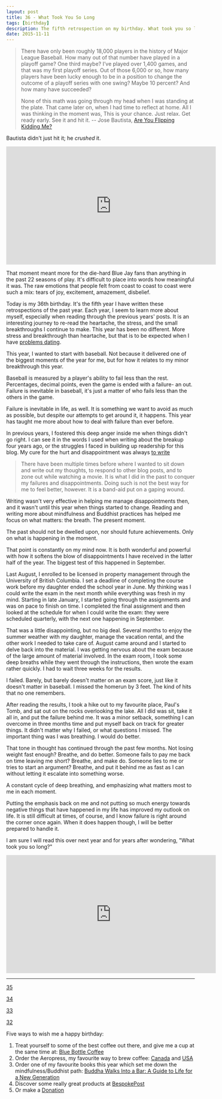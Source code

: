 ```yaml
---
layout: post
title: 36 - What Took You So Long
tags: [birthday]
description: The fifth retrospection on my birthday. What took you so long to discover a simple truth about life? 
date: 2015-11-11
---
```

> There have only been roughly 18,000 players in the history of Major League Baseball. How many out of that number have played in a playoff game? One third maybe? I’ve played over 1,400 games, and that was my first playoff series. Out of those 6,000 or so, how many players have been lucky enough to be in a position to change the outcome of a playoff series with one swing? Maybe 10 percent? And how many have succeeded?
> 
> None of this math was going through my head when I was standing at the plate. That came later on, when I had time to reflect at home. All I was thinking in the moment was, This is your chance. Just relax. Get ready early. See it and hit it.
> -- Jose Bautista, [Are You Flipping Kidding Me?](http://www.theplayerstribune.com/jose-bautista-bat-flip/ "Are You Flipping Kidding Me?")

Bautista didn't just hit it; he *crushed* it. 

<iframe width="560" height="315" src="https://www.youtube.com/embed/-UdsVO7HaJg" frameborder="0" allowfullscreen></iframe>

That moment meant more for the die-hard Blue Jay fans than anything in the past 22 seasons of play. It's difficult to place into words how meaningful it was. The raw emotions that people felt from coast to coast to coast were such a mix: tears of joy, excitement, amazement, disbelief. 

Today is my 36th birthday. It's the fifth year I have written these retrospections of the past year. Each year, I seem to learn more about myself, especially when reading through the previous years' posts. It is an interesting journey to re-read the heartache, the stress, and the small breakthroughs I continue to make. This year has been no different. More stress and breakthrough than heartache, but that is to be expected when I have [problems dating](http://www.foursides.ca/My-Problems-With-Dating "My Problems With Dating").

This year, I wanted to start with baseball. Not because it delivered one of the biggest moments of the year for me, but for how it relates to my minor breakthrough this year. 

Baseball is measured by a player's ability to fail less than the rest. Percentages, decimal points, even the game is ended with a failure- an out. Failure is inevitable in baseball, it's just a matter of who fails less than the others in the game. 

Failure is inevitable in life, as well. It is something we want to avoid as much as possible, but despite our attempts to get around it, it happens. This year has taught me more about how to deal with failure than ever before. 

In previous years, I fostered this deep anger inside me when things didn't go right. I can see it in the words I used when writing about the breakup four years ago, or the struggles I faced in building up readership for this blog. My cure for the hurt and disappointment was always [to write](http://www.foursides.ca/Weather-the-Storm-A-Story-of-Moving-On/ "Weather The Storm A Story of Moving On")

> There have been multiple times before where I wanted to sit down and write out my thoughts, to respond to other blog posts, and to zone out while watching a movie. It is what I did in the past to conquer my failures and disappointments. Doing such is not the best way for me to feel better, however. It is a band-aid put on a gaping wound. 

Writing wasn't very effective in helping me manage disappointments then, and it wasn't until this year when things started to change. Reading and writing more about mindfulness and Buddhist practices has helped me focus on what matters: the breath. The present moment. 

The past should not be dwelled upon, nor should future achievements. Only on what is happening in the moment. 

That point is constantly on my mind now. It is both wonderful and powerful with how it softens the blow of disappointments I have received in the latter half of the year. The biggest test of this happened in September. 

Last August, I enrolled to be licensed in property management through the University of British Columbia. I set a deadline of completing the course work before my daughter ended the school year in June. My thinking was I could write the exam in the next month while everything was fresh in my mind. Starting in late January, I started going through the assignments and was on pace to finish on time. I completed the final assignment and then looked at the schedule for when I could write the exam: they were scheduled quarterly, with the next one happening in September. 

That was a little disappointing, but no big deal. Several months to enjoy the summer weather with my daughter, manage the vacation rental, and the other work I needed to take care of. August came around and I started to delve back into the material. I was getting nervous about the exam because of the large amount of material involved. In the exam room, I took some deep breaths while they went through the instructions, then wrote the exam rather quickly. I had to wait three weeks for the results. 

I failed. Barely, but barely doesn't matter on an exam score, just like it doesn't matter in baseball. I missed the homerun by 3 feet. The kind of hits that no one remembers. 

After reading the results, I took a hike out to my favourite place, Paul's Tomb, and sat out on the rocks overlooking the lake. All I did was sit, take it all in, and put the failure behind me. It was a minor setback, something I can overcome in three months time and put myself back on track for greater things. It didn't matter why I failed, or what questions I missed. The important thing was I was breathing. I would do better. 

That tone in thought has continued through the past few months. Not losing weight fast enough? Breathe, and do better. Someone fails to pay me back on time leaving me short? Breathe, and make do. Someone lies to me or tries to start an argument? Breathe, and put it behind me as fast as I can without letting it escalate into something worse. 

A constant cycle of deep breathing, and emphasizing what matters most to me in each moment. 

Putting the emphasis back on me and not putting so much energy towards negative things that have happened in my life has improved my outlook on life. It is still difficult at times, of course, and I know failure is right around the corner once again. When it does happen though, I will be better prepared to handle it. 

I am sure I will read this over next year and for years after wondering, "What took you so long?"

<iframe width="560" height="315" src="https://www.youtube.com/embed/AreS2pQRdXM" frameborder="0" allowfullscreen></iframe>

****

[35](http://www.foursides.ca/35-A-Reflection "35")

[34](http://www.foursides.ca/34-Discover-The-Somatic-Markers "34")

[33](http://www.foursides.ca/33-unknowables "33")

[32](http://www.foursides.ca/turn-up-that-fing-bass-32-years-old-today "32")

Five ways to wish me a happy birthday:

1. Treat yourself to some of the best coffee out there, and give me a cup at the same time at: [Blue Bottle Coffee](https://bluebottlecoffee.com/u/foursides "Blue Bottle Coffee")
2. Order the Aeropress, my favourite way to brew coffee: [Canada](http://www.amazon.ca/gp/product/B002ZD3QJC/ref=as_li_ss_tl?ie=UTF8&camp=15121&creative=390961&creativeASIN=B002ZD3QJC&linkCode=as2&tag=fousid-20 "Aeropress | Amazon Canada") and [USA](http://www.amazon.com/gp/product/B0018RY8H0/ref=as_li_ss_tl?ie=UTF8&camp=1789&creative=390957&creativeASIN=B0018RY8H0&linkCode=as2&tag=four0b-20 "Aeropress | Amazon USA")
3. Order one of my favourite books this year which set me down the mindfulness/Buddhist path: [Buddha Walks Into a Bar: A Guide to Life for a New Generation](http://www.amazon.com/gp/product/1590309375/ref=as_li_tl?ie=UTF8&camp=1789&creative=390957&creativeASIN=1590309375&linkCode=as2&tag=four0b-20&linkId=MW4CL4Y44T6DZW6G "Buddha Walks Into a Bar")
4. Discover some really great products at [BespokePost](https://bespokepost.com/r/04a5a099 "BespokePost")
5. Or make a [Donation](https://spacebox.io/s/A9qlfjJFVc "Donation")




